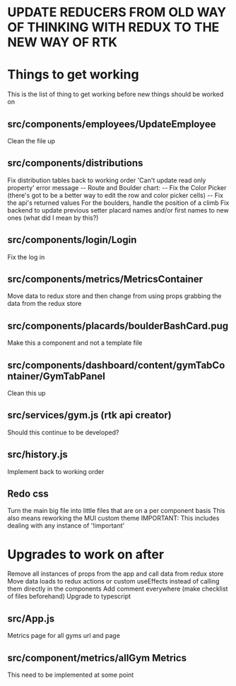 # UPDATE REDUCERS FROM OLD WAY OF THINKING WITH REDUX TO THE NEW WAY OF RTK


# Things to get working
This is the list of thing to get working before new things should be worked on

  ## src/components/employees/UpdateEmployee
  Clean the file up

  ## src/components/distributions
  Fix distribution tables back to working order
    'Can't update read only property' error message
    -- Route and Boulder chart:
      -- Fix the Color Picker (there's got to be a better way to edit the row and color picker cells)
      -- Fix the api's returned values
      For the boulders, handle the position of a climb
  Fix backend to update previous setter placard names and/or first names to new ones (what did I mean by this?)

  ## src/components/login/Login
  Fix the log in

  ## src/components/metrics/MetricsContainer
  Move data to redux store and then change from using props grabbing the data from the redux store

  ## src/components/placards/boulderBashCard.pug
  Make this a component and not a template file

  ## src/components/dashboard/content/gymTabContainer/GymTabPanel
  Clean this up

  ## src/services/gym.js (rtk api creator)
  Should this continue to be developed?

  ## src/history.js
  Implement back to working order

  ## Redo css
  Turn the main big file into little files that are on a per component basis
    This also means reworking the MUI custom theme
    IMPORTANT: This includes dealing with any instance of '!important'


# Upgrades to work on after
Remove all instances of props from the app and call data from redux store
Move data loads to redux actions or custom useEffects instead of calling them directly in the components
Add comment everywhere (make checklist of files beforehand)
Upgrade to typescript

  ## src/App.js
  Metrics page for all gyms url and page

  ## src/component/metrics/allGym Metrics
  This need to be implemented at some point